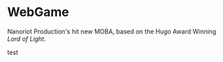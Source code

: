 # WebGame
Nanoriot Production's hit new MOBA, based on the Hugo Award Winning *Lord of Light*.

test
